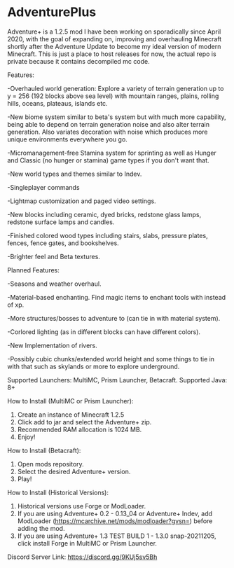 # AdventurePlus

Adventure+ is a 1.2.5 mod I have been working on sporadically since April 2020, with the goal of expanding on, improving and overhauling Minecraft shortly after the Adventure Update to become my ideal version of modern Minecraft. This is just a place to host releases for now, the actual repo is private because it contains decompiled mc code.

Features:

-Overhauled world generation: Explore a variety of terrain generation up to y = 256 (192 blocks above sea level) with mountain ranges, plains, rolling hills, oceans, plateaus, islands etc.

-New biome system similar to beta's system but with much more capability, being able to depend on terrain generation noise and also alter terrain generation. Also variates decoration with noise which produces more unique environments everywhere you go.

-Micromanagement-free Stamina system for sprinting as well as Hunger and Classic (no hunger or stamina) game types if you don't want that.

-New world types and themes similar to Indev.

-Singleplayer commands

-Lightmap customization and paged video settings.

-New blocks including ceramic, dyed bricks, redstone glass lamps, redstone surface lamps and candles.

-Finished colored wood types including stairs, slabs, pressure plates, fences, fence gates, and bookshelves.

-Brighter feel and Beta textures.

Planned Features:

-Seasons and weather overhaul.

-Material-based enchanting. Find magic items to enchant tools with instead of xp.

-More structures/bosses to adventure to (can tie in with material system).

-Corlored lighting (as in different blocks can have different colors).

-New Implementation of rivers.

-Possibly cubic chunks/extended world height and some things to tie in with that such as skylands or more to explore underground.

Supported Launchers: MultiMC, Prism Launcher, Betacraft.
Supported Java: 8+

How to Install (MultiMC or Prism Launcher):

1) Create an instance of Minecraft 1.2.5
2) Click add to jar and select the Adventure+ zip.
3) Recommended RAM allocation is 1024 MB.
4) Enjoy!

How to Install (Betacraft):

1) Open mods repository.
2) Select the desired Adventure+ version.
3) Play!

How to Install (Historical Versions):

1) Historical versions use Forge or ModLoader.
2) If you are using Adventure+ 0.2 - 0.13_04 or Adventure+ Indev, add ModLoader (https://mcarchive.net/mods/modloader?gvsn=) before adding the mod.
3) If you are using Adventure+ 1.3 TEST BUILD 1 - 1.3.0 snap-20211205, click install Forge in MultiMC or Prism Launcher.

Discord Server Link: https://discord.gg/9KUj5sv5Bh
